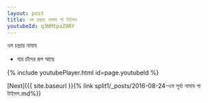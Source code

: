 ```yaml
---
layout: post
title: ওম চন্দ্রায় নামায গা টাইমস
youtubeId: q3NMtpaZ0RY
---
```

 
 
 ওম চন্দ্রায় নামায  
 
 -  যার চাঁদের রূপ আছে 
 
  
 
  
 
 
 
 
 
 


{% include youtubePlayer.html id=page.youtubeId %}
 
[Next]({{ site.baseurl }}{% link  split1/_posts/2016-08-24-ওম সূর্য্য নামায গা টাইমস.md%})
 
